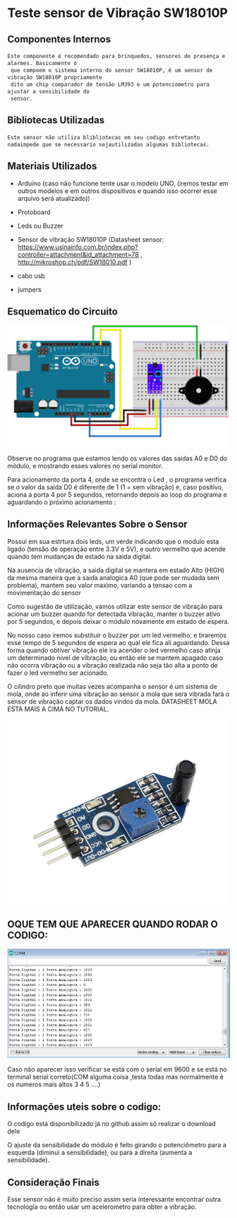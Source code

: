 # Teste sensor de Vibração SW18010P 


## Componentes Internos
    Este componente é recomendado para brinquedos, sensores de presença e alarmes. Basicamente o
     que compoem o sistema interno do sensor SW18010P, é um sensor de vibração SW18010P propriamente 
     dito um chip comparador de tensão LM393 e um potenciometro para ajustar a sensibilidade do 
     sensor.

## Bibliotecas Utilizadas      

    Este sensor não utiliza blibliotecas em seu codigo entretanto nadaimpede que se necessario sejautilizadas algumas bibliotecas.

## Materiais Utilizados 

* Arduino (caso não funcione tente usar o modelo UNO, (iremos testar em outros modelos e em outros dispositivos e quando isso ocorrer esse arquivo será atualizado))

* Protoboard

* Leds ou Buzzer 

* Sensor de vibração SW18010P (Datasheet sensor: https://www.usinainfo.com.br/index.php?controller=attachment&id_attachment=78 , http://mikroshop.ch/pdf/SW18010.pdf  )

* cabo usb

* jumpers 

## Esquematico do Circuito 


![esquematico SW18010P](https://github.com/VisionSat-UTFPR/tutorial-teste-SW18010P/blob/master/img/esquematico%20SW18010.png)

Observe no programa que estamos lendo os valores das saídas A0 e D0 do módulo, e mostrando esses valores no serial monitor.

Para acionamento da porta 4, onde se encontra o Led , o programa verifica se o valor da saída D0 é diferente de 1 (1 = sem vibração) e, caso positivo, aciona a porta 4 por 5 segundos, retornando depois ao loop do programa e aguardando o próximo acionamento :


## Informações Relevantes Sobre o Sensor 


Possui em sua estrtura dois leds, um verde indicando que o modulo esta ligado (tensão de operação entre 3.3V e 5V), e outro vermelho que acende quando tem mudanças de estado na saida digital.

Na ausencia de vibração, a saida digital se mantera em estado Alto (HIGH) da mesma maneira que a saida analogica A0 (que pode ser mudada sem problema), mantem seu valor maximo, variando  a tensao com a movimentação do sensor

Como sugestão de utilização, vamos utilizar este sensor de vibração para acionar um buzzer  quando for detectada vibração, manter o buzzer ativo por 5 segundos, e depois deixar o módulo novamente em estado de espera.

No nosso caso iremos substituir o buzzer por um led vermelho, e tiraremos esse tempo de 5 segundos de espera ao qual ele fica ali aguardando. Dessa forma quando obtiver vibração ele ira acender o led vermelho caso atinja um determinado nivel de vibração, ou então ele se mantem apagado caso não ocorra vibração ou a vibração realizada não seja tão alta a ponto de fazer o led vermelho ser acionado.

O cilindro preto que muitas vezes acompanha o sensor é um sistema de mola, onde ao inferir uma vibração ao sensor a mola que sera vibrada fará o sensor de vibração captar os dados vindos da mola. DATASHEET MOLA ESTA MAIS A CIMA NO TUTORIAL.

 ![Sensor_Vibracao_SW18010P](https://github.com/VisionSat-UTFPR/tutorial-teste-SW18010P/blob/master/img/Sensor_Vibracao_SW18010P1.jpg)  

## OQUE TEM QUE APARECER QUANDO RODAR O CODIGO:

![valores do sensor](https://github.com/VisionSat-UTFPR/tutorial-teste-SW18010P/blob/master/img/VALORES_SENSOR_SW18010P.PNG)

Caso não aparecer isso verificar se está com o serial em 9600 e se está no terminal serial correto(COM alguma coisa ,testa todas mas normalmente é os numeros mais altos 3 4 5 ....)


## Informações uteis sobre o codigo:

O codigo está disponibilizado já no github assim só realizar o download dele 


O ajuste da sensibilidade do módulo é feito girando o potenciômetro para a esquerda (diminui a sensibilidade), ou para a direita (aumenta a sensibilidade).

## Consideração Finais 

Esse sensor não é muito preciso assim seria interessante encontrar outra tecnologia ou então usar um acelerometro para obter a vibração.